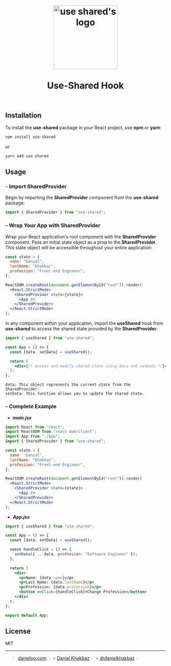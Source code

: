<h1 align="center">
  <img src="https://github.com/Danielkhakbaz/use-shared/blob/master/assets/use-shared-logo.jpeg" alt="use shared's logo" width="200">
  <br />
  <br />
  Use-Shared Hook
  <br />
  <br />
</h1>

## Installation

To install the **use-shared** package in your React project, use **npm** or **yarn**:

```jsx
npm install use-shared
```

or

```jsx
yarn add use-shared
```

## Usage

### - Import SharedProvider

Begin by importing the **SharedProvider** component from the **use-shared** package:

```jsx
import { SharedProvider } from "use-shared";
```

### - Wrap Your App with SharedProvider

Wrap your React application's root component with the **SharedProvider** component. Pass an initial state object as a prop to the **SharedProvider**. This state object will be accessible throughout your entire application:

```jsx
const state = {
  name: "Danial",
  lastName: "Khakbaz",
  profession: "Front-end Engineer",
};

ReactDOM.createRoot(document.getElementById("root")).render(
  <React.StrictMode>
    <SharedProvider state={state}>
      <App />
    </SharedProvider>
  </React.StrictMode>
);
```

In any component within your application, import the **useShared** hook from **use-shared** to access the shared state provided by the **SharedProvider**:

```jsx
import { useShared } from "use-shared";

const App = () => {
  const [data, setData] = useShared();

  return (
    <div>{/* Access and modify shared state using data and setData */}</div>
  );
};
```

`data: This object represents the current state from the SharedProvider.`
<br />
`setData: This function allows you to update the shared state.`

### - Complete Example

- **_main.jsx_**

```jsx
import React from "react";
import ReactDOM from "react-dom/client";
import App from "./App";
import { SharedProvider } from "use-shared";

const state = {
  name: "Danial",
  lastName: "Khakbaz",
  profession: "Front-end Engineer",
};

ReactDOM.createRoot(document.getElementById("root")).render(
  <React.StrictMode>
    <SharedProvider state={state}>
      <App />
    </SharedProvider>
  </React.StrictMode>
);
```

- **_App.jsx_**

```jsx
import { useShared } from "use-shared";

const App = () => {
  const [data, setData] = useShared();

  const handleClick = () => {
    setData({ ...data, profession: "Software Engineer" });
  };

  return (
    <div>
      <p>Name: {data.name}</p>
      <p>Last Name: {data.lastName}</p>
      <p>Profession: {data.profession}</p>
      <button onClick={handleClick}>Change Profession</button>
    </div>
  );
};

export default App;
```

## License

MIT

---

> <a href="https://danieloo.vercel.app/" target="_blank">danieloo.com</a> &nbsp;&middot;&nbsp; > <a href="https://github.com/Danielkhakbaz" target="_blank">Danial Khakbaz</a> &nbsp;&middot;&nbsp; > <a href="https://twitter.com/DanielKhakbaz" target="_blank">@danielkhakbaz</a> &nbsp;&middot;&nbsp;

